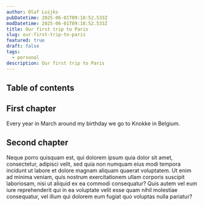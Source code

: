 ```yaml
---
author: Olaf Luijks
pubDatetime: 2025-06-01T09:18:52.533Z
modDatetime: 2025-06-01T09:18:52.533Z
title: Our first trip to Paris
slug: our-first-trip-to-paris
featured: true
draft: false
tags:
  - personal
description: Our first trip to Paris
---
```


## Table of contents

## First chapter

Every year in March around my birthday we go to Knokke in Belgium.

## Second chapter

Neque porro quisquam est, qui dolorem ipsum quia dolor sit amet, consectetur, adipisci velit, sed quia non numquam eius modi tempora incidunt ut labore et dolore magnam aliquam quaerat voluptatem. Ut enim ad minima veniam, quis nostrum exercitationem ullam corporis suscipit laboriosam, nisi ut aliquid ex ea commodi consequatur? Quis autem vel eum iure reprehenderit qui in ea voluptate velit esse quam nihil molestiae consequatur, vel illum qui dolorem eum fugiat quo voluptas nulla pariatur?
